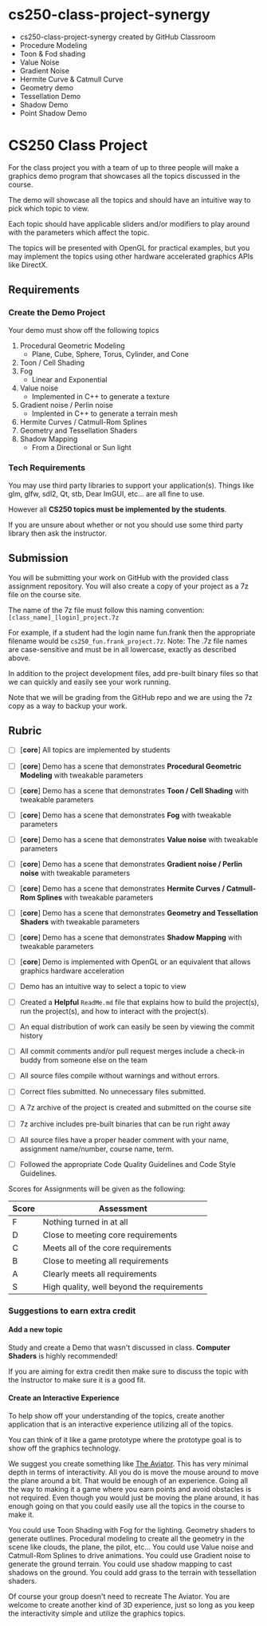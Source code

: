 # cs250-class-project-synergy
* cs250-class-project-synergy created by GitHub Classroom
* Procedure Modeling
* Toon & Fod shading
* Value Noise
* Gradient Noise
* Hermite Curve & Catmull Curve
* Geometry demo
* Tessellation Demo
* Shadow Demo
* Point Shadow Demo

# CS250 Class Project

For the class project you with a team of up to three people will make a graphics demo program that showcases all the topics discussed in the course.

The demo will showcase all the topics and should have an intuitive way to pick which topic to view.

Each topic should have applicable sliders and/or modifiers to play around with the parameters which affect the topic.

The topics will be presented with OpenGL for practical examples, but you may implement the topics using other hardware accelerated graphics APIs like DirectX.

## Requirements


### Create the Demo Project

Your demo must show off the following topics

1. Procedural Geometric Modeling
	- Plane, Cube, Sphere, Torus, Cylinder, and Cone
2. Toon / Cell Shading
3. Fog
	- Linear and Exponential
4. Value noise
	- Implemented in C++ to generate a texture
5. Gradient noise / Perlin noise
	- Implented in C++ to generate a terrain mesh
6. Hermite Curves / Catmull-Rom Splines
7. Geometry and Tessellation Shaders
8. Shadow Mapping
	- From a Directional or Sun light

### Tech Requirements

You may use third party libraries to support your application(s). Things like glm, glfw, sdl2, Qt, stb, Dear ImGUI, etc... are all fine to use.

However all **CS250 topics must be implemented by the students**.

If you are unsure about whether or not you should use some third party library then ask the instructor.


## Submission

You will be submitting your work on GitHub with the provided class assignment repository. You will also create a copy of your project as a 7z file on the course site. 

The name of the 7z file must follow this naming convention: `[class_name]_[login]_project.7z`

For example, if a student had the login name fun.frank then the appropriate filename would be `cs250_fun.frank_project.7z`. Note: The .7z file names are case-sensitive and must be in all lowercase, exactly as described above.

In addition to the project development files, add pre-built binary files so that we can quickly and easily see your work running.

Note that we will be grading from the GitHub repo and we are using the 7z copy as a way to backup your work.

## Rubric

- [ ] [**core**] All topics are implemented by students
- [ ] [**core**] Demo has a scene that demonstrates **Procedural Geometric Modeling** with tweakable parameters
- [ ] [**core**] Demo has a scene that demonstrates **Toon / Cell Shading** with tweakable parameters
- [ ] [**core**] Demo has a scene that demonstrates **Fog** with tweakable parameters
- [ ] [**core**] Demo has a scene that demonstrates **Value noise** with tweakable parameters
- [ ] [**core**] Demo has a scene that demonstrates **Gradient noise / Perlin noise** with tweakable parameters
- [ ] [**core**] Demo has a scene that demonstrates **Hermite Curves / Catmull-Rom Splines** with tweakable parameters
- [ ] [**core**] Demo has a scene that demonstrates **Geometry and Tessellation Shaders** with tweakable parameters
- [ ] [**core**] Demo has a scene that demonstrates **Shadow Mapping** with tweakable parameters
- [ ] [**core**] Demo is implemented with OpenGL or an equivalent that allows graphics hardware acceleration 
- [ ] Demo has an intuitive way to select a topic to view
- [ ] Created a **Helpful** `ReadMe.md` file that explains how to build the project(s), run the project(s), and how to interact with the project(s).
- [ ] An equal distribution of work can easily be seen by viewing the commit history
- [ ] All commit comments and/or pull request merges include a check-in buddy from someone else on the team
- [ ] All source files compile without warnings and without errors.
- [ ] Correct files submitted. No unnecessary files submitted.
- [ ] A 7z archive of the project is created and submitted on the course site
- [ ] 7z archive includes pre-built binaries that can be run right away
- [ ] All source files have a proper header comment with your name, assignment name/number, course name, term.
- [ ] Followed the appropriate Code Quality Guidelines and Code Style Guidelines.


Scores for Assignments will be given as the following:

Score        | Assessment
------------ | ----------
F | Nothing turned in at all
D | Close to meeting core requirements
C | Meets all of the core requirements
B | Close to meeting all requirements
A | Clearly meets all requirements 
S | High quality, well beyond the requirements

### Suggestions to earn extra credit

#### Add a new topic

Study and create a Demo that wasn't discussed in class. **Computer Shaders** is highly recommended!

If you are aiming for extra credit then make sure to discuss the topic with the Instructor to make sure it is a good fit.


#### Create an Interactive Experience

To help show off your understanding of the topics, create another application that is an interactive experience utilizing all of the topics.

You can think of it like a game prototype where the prototype goal is to show off the graphics technology.

We suggest you create something like [The Aviator](https://tympanus.net/codrops/2016/04/26/the-aviator-animating-basic-3d-scene-threejs/). This has very minimal depth in terms of interactivity. All you do is move the mouse around to move the plane around a bit. That would be enough of an experience. Going all the way to making it a game where you earn points and avoid obstacles is not required. Even though you would just be moving the plane around, it has enough going on that you could easily use all the topics in the course to make it. 

You could use Toon Shading with Fog for the lighting. Geometry shaders to generate outlines. Procedural modeling to create all the geometry in the scene like clouds, the plane, the pilot, etc... You could use Value noise and Catmull-Rom Splines to drive animations. You could use Gradient noise to generate the ground terrain. You could use shadow mapping to cast shadows on the ground. You could add grass to the terrain with tessellation shaders.

Of course your group doesn't need to recreate The Aviator. You are welcome to create another kind of 3D experience, just so long as you keep the interactivity simple and utilize the graphics topics.
